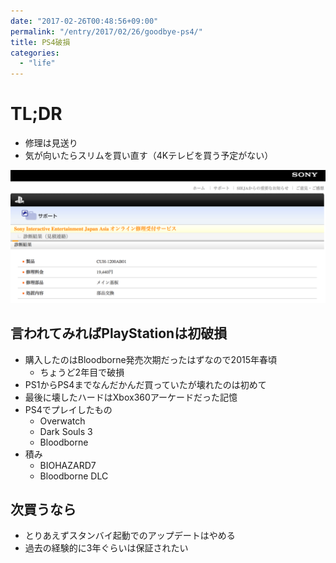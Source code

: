 ```yaml
---
date: "2017-02-26T00:48:56+09:00"
permalink: "/entry/2017/02/26/goodbye-ps4/"
title: PS4破損
categories:
  - "life"
---
```


# TL;DR

- 修理は見送り
- 気が向いたらスリムを買い直す（4Kテレビを買う予定がない）

![ps4](/static/ps4-CUH-1200AB01.png)

## 言われてみればPlayStationは初破損

- 購入したのはBloodborne発売次期だったはずなので2015年春頃
  - ちょうど2年目で破損
- PS1からPS4までなんだかんだ買っていたが壊れたのは初めて
- 最後に壊したハードはXbox360アーケードだった記憶
- PS4でプレイしたもの
  - Overwatch
  - Dark Souls 3
  - Bloodborne
- 積み
  - BIOHAZARD7
  - Bloodborne DLC

## 次買うなら

- とりあえずスタンバイ起動でのアップデートはやめる
- 過去の経験的に3年ぐらいは保証されたい
